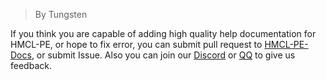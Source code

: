 > By Tungsten

If you think you are capable of adding high quality help documentation for HMCL-PE, or hope to fix error, you can submit pull request to [HMCL-PE-Docs](https://github.com/Tungstend/HMCL-PE-Docs), or submit Issue.
Also you can join our [Discord](https://discord.gg/c79XjKHy4S) or [QQ](https://jq.qq.com/?_wv=1027&k=PomNnDJW) to give us feedback.